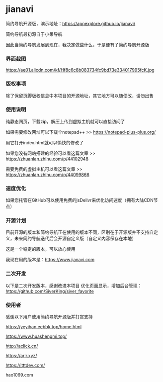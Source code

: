 # jianavi

简约导航开源版，演示地址：https://appexplore.github.io/jianavi/

简约导航最初源自于小呆导航

因此当简约导航发展到现在，我决定做些什么，于是便有了简约导航开源版

### 界面截图

https://ae01.alicdn.com/kf/Hf8c6c8b083734fc9bd73e334017995fcK.jpg

### 版权事项

除了保留页脚版权信息中本项目的开源地址，其它地方可以随便改，请勿出售

### 使用说明

纯静态网页，下载zip，解压上传到虚拟主机就可以直接访问了

如果需要修改网址可以下载个notepad++ >> https://notepad-plus-plus.org/

用它打开index.html就可以愉快的修改了

如果您没有网站搭建的经验可以看这篇文章 >> https://zhuanlan.zhihu.com/p/44102948

需要免费的虚拟主机可以看这篇文章 >> https://zhuanlan.zhihu.com/p/44099866

### 速度优化

如果您托管在GitHub可以使用免费的jsDelivr来优化访问速度（拥有大陆CDN节点）

### 开源计划

目前开源的版本和简约导航正在使用的版本不同，区别在于开源版并不支持自定义，未来简约导航迭代后会开源自定义版（自定义内容保存在本地）

这是一个稳定的版本，可以放心使用

我现在用的版本是：https://www.jianavi.com

### 二次开发
以下是二次开发版本，感谢改进本项目
优化页面显示，增加后台管理：https://github.com/SiverKing/siver_favorite

### 使用者

感谢以下用户使用简约导航开源版并打赏支持

https://yeyihan.eebbk.top/home.html

https://www.huashengmi.top/

http://aclick.cn/

https://arir.xyz/

https://itttdev.com/

hao1069.com


